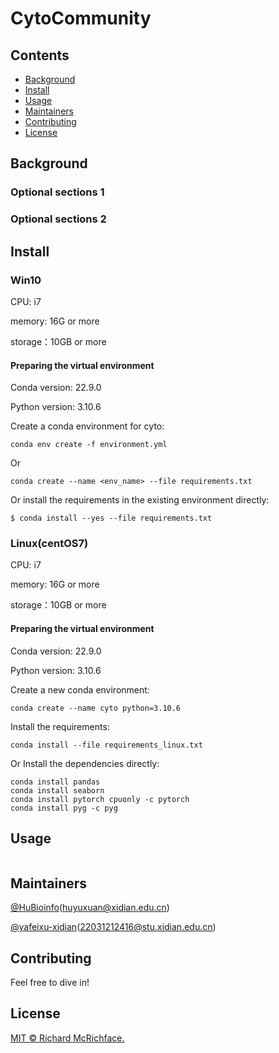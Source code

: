 # CytoCommunity

## Contents

- [Background](#background)
- [Install](#install)
- [Usage](#usage)
- [Maintainers](#maintainers)
- [Contributing](#contributing)
- [License](#license)

## Background

### Optional sections 1


### Optional sections 2


## Install

### Win10

CPU: i7

memory: 16G or more

storage：10GB or more

#### Preparing the virtual environment 

Conda version: 22.9.0

Python version: 3.10.6

Create a conda environment for cyto:

```
conda env create -f environment.yml
```

Or

```
conda create --name <env_name> --file requirements.txt
```

Or install the requirements in the existing environment directly:

```
$ conda install --yes --file requirements.txt
```
### Linux(centOS7)

CPU: i7

memory: 16G or more

storage：10GB or more

#### Preparing the virtual environment 

Conda version: 22.9.0

Python version: 3.10.6

Create a new conda environment:

```
conda create --name cyto python=3.10.6
```

Install the requirements:

```
conda install --file requirements_linux.txt
```

Or Install the dependencies directly:

```
conda install pandas
conda install seaborn
conda install pytorch cpuonly -c pytorch
conda install pyg -c pyg
```

## Usage

```
```

## Maintainers

[@HuBioinfo](https://github.com/huBioinfo)(huyuxuan@xidian.edu.cn)

[@yafeixu-xidian](https://github.com/yafeixu-xidian)(22031212416@stu.xidian.edu.cn)

## Contributing

Feel free to dive in!

## License

[MIT © Richard McRichface.](../LICENSE)
